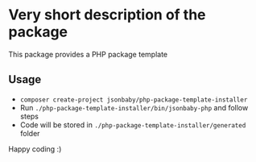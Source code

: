# Very short description of the package

This package provides a PHP package template

## Usage

- `composer create-project jsonbaby/php-package-template-installer`
- Run `./php-package-template-installer/bin/jsonbaby-php` and follow steps
- Code will be stored in `./php-package-template-installer/generated` folder

Happy coding :)
